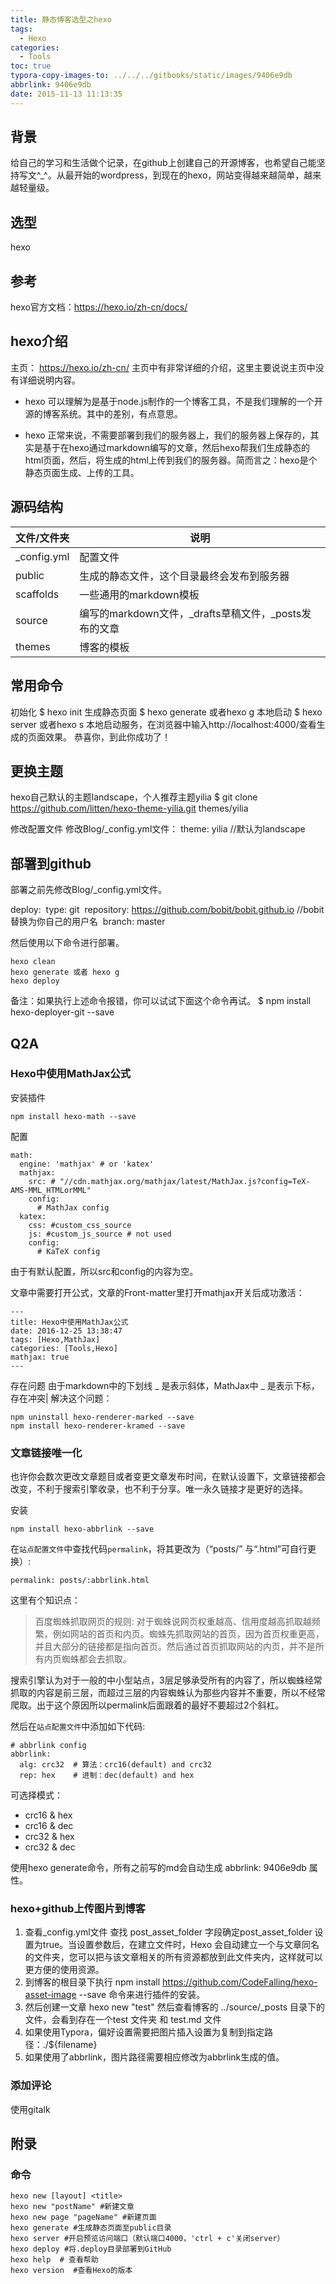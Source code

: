 ```yaml
---
title: 静态博客选型之hexo
tags:
  - Hexo
categories:
  - Tools
toc: true
typora-copy-images-to: ../../../gitbooks/static/images/9406e9db
abbrlink: 9406e9db
date: 2015-11-13 11:13:35
---
```


## 背景

给自己的学习和生活做个记录，在github上创建自己的开源博客，也希望自己能坚持写文^_^。从最开始的wordpress，到现在的hexo，网站变得越来越简单，越来越轻量级。

## 选型
hexo

## 参考

hexo官方文档：https://hexo.io/zh-cn/docs/

## hexo介绍

主页： https://hexo.io/zh-cn/
主页中有非常详细的介绍，这里主要说说主页中没有详细说明内容。

- hexo 可以理解为是基于node.js制作的一个博客工具，不是我们理解的一个开源的博客系统。其中的差别，有点意思。

- hexo 正常来说，不需要部署到我们的服务器上，我们的服务器上保存的，其实是基于在hexo通过markdown编写的文章，然后hexo帮我们生成静态的html页面，然后，将生成的html上传到我们的服务器。简而言之：hexo是个静态页面生成、上传的工具。

## 源码结构

| 文件/文件夹 | 说明                                                  |
| ----------- | ----------------------------------------------------- |
| _config.yml | 配置文件                                              |
| public      | 生成的静态文件，这个目录最终会发布到服务器            |
| scaffolds   | 一些通用的markdown模板                                |
| source      | 编写的markdown文件，_drafts草稿文件，_posts发布的文章 |
| themes      | 博客的模板                                            |

## 常用命令
初始化 $ hexo init
生成静态页面 $ hexo generate 或者hexo g
本地启动 $ hexo server 或者hexo s
本地启动服务，在浏览器中输入http://localhost:4000/查看生成的页面效果。
恭喜你，到此你成功了！

## 更换主题

hexo自己默认的主题landscape，个人推荐主题yilia
$ git clone https://github.com/litten/hexo-theme-yilia.git themes/yilia

修改配置文件
修改Blog/_config.yml文件：
theme: yilia    //默认为landscape


## 部署到github
部署之前先修改Blog/_config.yml文件。

deploy:
​    type: git
​    repository: https://github.com/bobit/bobit.github.io  //bobit替换为你自己的用户名
​    branch: master

然后使用以下命令进行部署。

```
hexo clean
hexo generate 或者 hexo g
hexo deploy
```

备注：如果执行上述命令报错，你可以试试下面这个命令再试。
$ npm install hexo-deployer-git --save

## Q2A

### Hexo中使用MathJax公式

安装插件

```
npm install hexo-math --save
```

配置

```
math:
  engine: 'mathjax' # or 'katex'
  mathjax:
    src: # "//cdn.mathjax.org/mathjax/latest/MathJax.js?config=TeX-AMS-MML_HTMLorMML"
    config:
      # MathJax config
  katex:
    css: #custom_css_source
    js: #custom_js_source # not used
    config:
      # KaTeX config
```

由于有默认配置，所以src和config的内容为空。

文章中需要打开公式，文章的Front-matter里打开mathjax开关后成功激活：

```
---
title: Hexo中使用MathJax公式
date: 2016-12-25 13:38:47
tags: [Hexo,MathJax]
categories: [Tools,Hexo]
mathjax: true
---
```

存在问题
由于markdown中的下划线 _ 是表示斜体，MathJax中 _ 是表示下标，存在冲突|
解决这个问题：

```
npm uninstall hexo-renderer-marked --save
npm install hexo-renderer-kramed --save
```

### 文章链接唯一化

也许你会数次更改文章题目或者变更文章发布时间，在默认设置下，文章链接都会改变，不利于搜索引擎收录，也不利于分享。唯一永久链接才是更好的选择。

安装

```
npm install hexo-abbrlink --save
```

在`站点配置文件`中查找代码`permalink`，将其更改为（“posts/” 与“.html”可自行更换）:

```
permalink: posts/:abbrlink.html
```

这里有个知识点：

> 百度蜘蛛抓取网页的规则: 对于蜘蛛说网页权重越高、信用度越高抓取越频繁，例如网站的首页和内页。蜘蛛先抓取网站的首页，因为首页权重更高，并且大部分的链接都是指向首页。然后通过首页抓取网站的内页，并不是所有内页蜘蛛都会去抓取。

搜索引擎认为对于一般的中小型站点，3层足够承受所有的内容了，所以蜘蛛经常抓取的内容是前三层，而超过三层的内容蜘蛛认为那些内容并不重要，所以不经常爬取。出于这个原因所以permalink后面跟着的最好不要超过2个斜杠。

然后在`站点配置文件`中添加如下代码:

```
# abbrlink config
abbrlink:
  alg: crc32  # 算法：crc16(default) and crc32
  rep: hex    # 进制：dec(default) and hex
```



可选择模式：

- crc16 & hex
- crc16 & dec
- crc32 & hex
- crc32 & dec

使用hexo generate命令，所有之前写的md会自动生成 abbrlink: 9406e9db 属性。

### hexo+github上传图片到博客

1. 查看_config.yml文件 查找 post_asset_folder 字段确定post_asset_folder 设置为true。当设置参数后，在建立文件时，Hexo 会自动建立一个与文章同名的文件夹，您可以把与该文章相关的所有资源都放到此文件夹内，这样就可以更方便的使用资源。
2. 到博客的根目录下执行 npm install https://github.com/CodeFalling/hexo-asset-image --save 命令来进行插件的安装。
3. 然后创建一文章 hexo new "test" 然后查看博客的 ../source/_posts 目录下的文件，会看到存在一个test 文件夹 和 test.md 文件
4. 如果使用Typora，偏好设置需要把图片插入设置为复制到指定路径：./${filename}
5. 如果使用了abbrlink，图片路径需要相应修改为abbrlink生成的值。

### 添加评论

使用gitalk

## 附录

### 命令

```
hexo new [layout] <title>
hexo new "postName" #新建文章
hexo new page "pageName" #新建页面
hexo generate #生成静态页面至public目录
hexo server #开启预览访问端口（默认端口4000，'ctrl + c'关闭server）
hexo deploy #将.deploy目录部署到GitHub
hexo help  # 查看帮助
hexo version  #查看Hexo的版本
```

